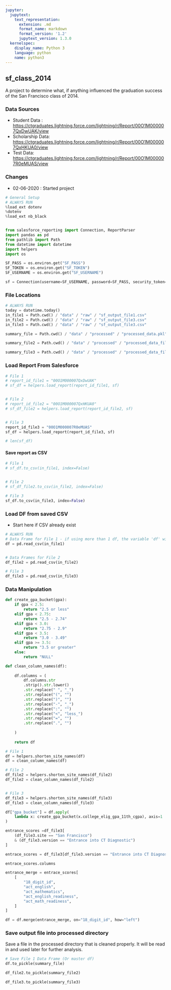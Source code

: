 ```yaml
---
jupyter:
  jupytext:
    text_representation:
      extension: .md
      format_name: markdown
      format_version: '1.2'
      jupytext_version: 1.3.0
  kernelspec:
    display_name: Python 3
    language: python
    name: python3
---
```


## sf_class_2014

A project to determine what, if anything influenced the graduation success of the San Francisco class of 2014.

### Data Sources
- Student Data : https://ctgraduates.lightning.force.com/lightning/r/Report/00O1M000007QxDwUAK/view
- Scholarship Data:  https://ctgraduates.lightning.force.com/lightning/r/Report/00O1M000007QxHKUA0/view
- Test Data:  https://ctgraduates.lightning.force.com/lightning/r/Report/00O1M000007R0eMUAS/view

### Changes
- 02-06-2020 : Started project

```python
# General Setup
# ALWAYS RUN
%load_ext dotenv
%dotenv
%load_ext nb_black


from salesforce_reporting import Connection, ReportParser
import pandas as pd
from pathlib import Path
from datetime import datetime
import helpers
import os

SF_PASS = os.environ.get("SF_PASS")
SF_TOKEN = os.environ.get("SF_TOKEN")
SF_USERNAME = os.environ.get("SF_USERNAME")

sf = Connection(username=SF_USERNAME, password=SF_PASS, security_token=SF_TOKEN)
```

### File Locations

```python
# ALWAYS RUN
today = datetime.today()
in_file1 = Path.cwd() / "data" / "raw" / "sf_output_file1.csv"
in_file2 = Path.cwd() / "data" / "raw" / "sf_output_file3.csv"
in_file3 = Path.cwd() / "data" / "raw" / "sf_output_file3.csv"

summary_file = Path.cwd() / "data" / "processed" / "processed_data.pkl"

summary_file2 = Path.cwd() / "data" / "processed" / "processed_data_file2.pkl"

summary_file3 = Path.cwd() / "data" / "processed" / "processed_data_file3.pkl"
```

### Load Report From Salesforce

```python
# File 1
# report_id_file1 = "00O1M000007QxDwUAK"
# sf_df = helpers.load_report(report_id_file1, sf)


# File 2
# report_id_file2 = "00O1M000007QxHKUA0"
# sf_df_file2 = helpers.load_report(report_id_file2, sf)


# File 3
report_id_file3 = "00O1M000007R0eMUAS"
sf_df = helpers.load_report(report_id_file3, sf)
```

```python
# len(sf_df)
```

#### Save report as CSV

```python
# File 1
# sf_df.to_csv(in_file1, index=False)


# File 2
# sf_df_file2.to_csv(in_file2, index=False)

# File 3 
sf_df.to_csv(in_file3, index=False)

```

### Load DF from saved CSV
* Start here if CSV already exist 

```python
# ALWAYS RUN
# Data Frame for File 1 - if using more than 1 df, the variable 'df' will refer to file 1
df = pd.read_csv(in_file1)


# Data Frames for File 2
df_file2 = pd.read_csv(in_file2)

# File 3
df_file3 = pd.read_csv(in_file3)
```

### Data Manipulation

```python
def create_gpa_bucket(gpa):
    if gpa < 2.5:
        return "2.5 or less"
    elif gpa < 2.75:
        return "2.5 - 2.74"
    elif gpa < 3.0:
        return "2.75 - 2.9"
    elif gpa < 3.5:
        return "3.0 - 3.49"
    elif gpa >= 3.5:
        return "3.5 or greater"
    else:
        return "NULL"
```

```python
def clean_column_names(df):
    
    df.columns = (
        df.columns.str
        .strip().str.lower()
        .str.replace(" ", "_")
        .str.replace("(", "")
        .str.replace(")", "")
        .str.replace("-", "_")
        .str.replace(":", "")
        .str.replace("<", "less_")
        .str.replace("=", "")
        .str.replace(".", "")
        
    )
    
    return df

```

```python
# File 1
df = helpers.shorten_site_names(df)
df = clean_column_names(df)

# File 2
df_file2 = helpers.shorten_site_names(df_file2)
df_file2 = clean_column_names(df_file2)


# File 3
df_file3 = helpers.shorten_site_names(df_file3)
df_file3 = clean_column_names(df_file3)
```

```python
df["gpa_bucket"] = df.apply(
    lambda x: create_gpa_bucket(x.college_elig_gpa_11th_cgpa), axis=1
)
```

```python
entrance_scores =df_file3[
    (df_file3.site == "San Francisco")
    & (df_file3.version == "Entrance into CT Diagnostic")
]

```

```python
entrace_scores = df_file3[df_file3.version == "Entrance into CT Diagnostic"]
```

```python
entrace_scores.columns
```

```python
entrance_merge = entrace_scores[
    [
        "18_digit_id",
        "act_english",
        "act_mathematics",
        "act_english_readiness",
        "act_math_readiness",
    ]
]
```

```python
df = df.merge(entrance_merge, on="18_digit_id", how="left")
```

### Save output file into processed directory

Save a file in the processed directory that is cleaned properly. It will be read in and used later for further analysis.

```python
# Save File 1 Data Frame (Or master df)
df.to_pickle(summary_file)

df_file2.to_pickle(summary_file2)

df_file3.to_pickle(summary_file3)
```

```python

```
